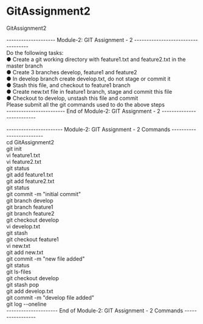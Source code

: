 # GitAssignment2
GitAssignment2

-------------------- Module-2: GIT Assignment - 2 -----------------------------------  
Do the following tasks:  
● Create a git working directory with feature1.txt and feature2.txt in the master branch  
● Create 3 branches develop, feature1 and feature2  
● In develop branch create develop.txt, do not stage or commit it  
● Stash this file, and checkout to feature1 branch  
● Create new.txt file in feature1 branch, stage and commit this file  
● Checkout to develop, unstash this file and commit  
Please submit all the git commands used to do the above steps  
------------------------ End of Module-2: GIT Assignment - 2 --------------------------  

----------------------- Module-2: GIT Assignment - 2 Commands -------------------------  
cd GitAssignment2  
git init  
vi feature1.txt  
vi feature2.txt  
git status  
git add feature1.txt  
git add feature2.txt  
git status  
git commit -m "initial commit"  
git branch develop  
git branch feature1  
git branch feature2  
git checkout develop  
vi develop.txt  
git stash  
git checkout feature1  
vi new.txt  
git add new.txt  
git commit -m "new file added"  
git status  
git ls-files  
git checkout develop  
git stash pop  
git add develop.txt  
git commit -m "develop file added"  
git log --oneline  
--------------------- End of Module-2: GIT Assignment - 2 Commands -----------------  
